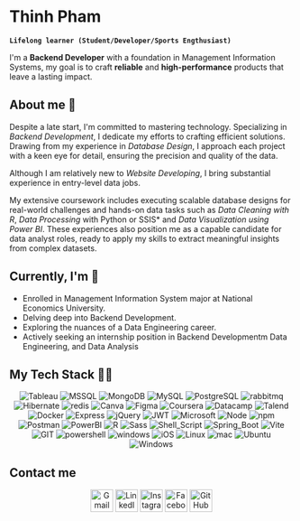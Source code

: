# Thinh Pham

**`Lifelong learner (Student/Developer/Sports Engthusiast)`**

I'm a **Backend Developer** with a foundation in Management Information Systems, my goal is to craft **reliable** and **high-performance** products that leave a lasting impact.

## About me 👋

Despite a late start, I'm committed to mastering technology. Specializing in *Backend Development*, I dedicate my efforts to crafting efficient solutions. Drawing from my experience in *Database Design*, I approach each project with a keen eye for detail, ensuring the precision and quality of the data.

Although I am relatively new to *Website Developing*, I bring substantial experience in entry-level data jobs. 

My extensive coursework includes executing scalable database designs for real-world challenges and hands-on data tasks such as *Data Cleaning with R*, *Data Processing* with Python or SSIS* and *Data Visualization using Power BI*. These experiences also  position me as a capable candidate for data analyst roles, ready to apply my skills to extract meaningful insights from complex datasets.

## Currently, I'm 🎯
- Enrolled in Management Information System major at National Economics University.
- Delving deep into Backend Development.
- Exploring the nuances of a Data Engineering career.
- Actively seeking an internship position in Backend Developmentm Data Engineering, and Data Analysis

## My Tech Stack 👨‍💻

<div align="center">
    <img src="https://img.shields.io/badge/Tableau-E97627?style=for-the-badge&logo=Tableau&logoColor=white" alt="Tableau" />
    <img src="https://img.shields.io/badge/Microsoft%20SQL%20Server-CC2927?style=for-the-badge&logo=microsoft%20sql%20server&logoColor=white" alt="MSSQL" />
    <img src="https://img.shields.io/badge/MongoDB-4EA94B?style=for-the-badge&logo=mongodb&logoColor=white" alt="MongoDB" />
    <img src="https://img.shields.io/badge/MySQL-005C84?style=for-the-badge&logo=mysql&logoColor=white" alt="MySQL" />
    <img src="https://img.shields.io/badge/PostgreSQL-316192?style=for-the-badge&logo=postgresql&logoColor=white" alt="PostgreSQL" />
    <img src="https://img.shields.io/badge/rabbitmq-%23FF6600.svg?&style=for-the-badge&logo=rabbitmq&logoColor=white" alt="rabbitmq" />
    <img src="https://img.shields.io/badge/Hibernate-59666C?style=for-the-badge&logo=Hibernate&logoColor=white" alt="Hibernate" />
    <img src="https://img.shields.io/badge/redis-%23DD0031.svg?&style=for-the-badge&logo=redis&logoColor=white" alt="redis" />
    <img src="https://img.shields.io/badge/Canva-%2300C4CC.svg?&style=for-the-badge&logo=Canva&logoColor=white" alt="Canva" />
    <img src="https://img.shields.io/badge/Figma-F24E1E?style=for-the-badge&logo=figma&logoColor=white" alt="Figma" />
    <img src="https://img.shields.io/badge/Coursera-0056D2?style=for-the-badge&logo=Coursera&logoColor=white" alt="Coursera" />
    <img src="https://img.shields.io/badge/Datacamp-05192D?style=for-the-badge&logo=datacamp&logoColor=65FF8F" alt="Datacamp" />
    <img src="https://img.shields.io/badge/Talend-FF6D70?style=for-the-badge&logo=Talend&logoColor=white" alt="Talend" />
    <img src="https://img.shields.io/badge/Docker-2CA5E0?style=for-the-badge&logo=docker&logoColor=white" alt="Docker" />
    <img src="https://img.shields.io/badge/Express%20js-000000?style=for-the-badge&logo=express&logoColor=white" alt="Express" />
    <img src="https://img.shields.io/badge/jQuery-0769AD?style=for-the-badge&logo=jquery&logoColor=white" alt="jQuery" />
    <img src="https://img.shields.io/badge/JWT-000000?style=for-the-badge&logo=JSON%20web%20tokens&logoColor=white" alt="JWT" />
    <img src="https://img.shields.io/badge/Microsoft-666666?style=for-the-badge&logo=microsoft&logoColor=white" alt="Microsoft" />
    <img src="https://img.shields.io/badge/Node%20js-339933?style=for-the-badge&logo=nodedotjs&logoColor=white" alt="Node" />
    <img src="https://img.shields.io/badge/npm-CB3837?style=for-the-badge&logo=npm&logoColor=white" alt="npm" />
    <img src="https://img.shields.io/badge/Postman-FF6C37?style=for-the-badge&logo=Postman&logoColor=white" alt="Postman" />
    <img src="https://img.shields.io/badge/PowerBI-F2C811?style=for-the-badge&logo=Power%20BI&logoColor=white" alt="PowerBI" />
    <img src="https://img.shields.io/badge/R-276DC3?style=for-the-badge&logo=r&logoColor=white" alt="R" />
    <img src="https://img.shields.io/badge/Sass-CC6699?style=for-the-badge&logo=sass&logoColor=white" alt="Sass" />
    <img src="https://img.shields.io/badge/Shell_Script-121011?style=for-the-badge&logo=gnu-bash&logoColor=white" alt="Shell_Script" />
    <img src="https://img.shields.io/badge/Spring_Boot-F2F4F9?style=for-the-badge&logo=spring-boot" alt="Spring_Boot" />
    <img src="https://img.shields.io/badge/Vite-B73BFE?style=for-the-badge&logo=vite&logoColor=FFD62E" alt="Vite" />
    <img src="https://img.shields.io/badge/GIT-E44C30?style=for-the-badge&logo=git&logoColor=white" alt="GIT" />
    <img src="https://img.shields.io/badge/powershell-5391FE?style=for-the-badge&logo=powershell&logoColor=white" alt="powershell" />
    <img src="https://img.shields.io/badge/windows%20terminal-4D4D4D?style=for-the-badge&logo=windows%20terminal&logoColor=white" alt="windows" />
    <img src="https://img.shields.io/badge/iOS-000000?style=for-the-badge&logo=ios&logoColor=white" alt="iOS" />
    <img src="https://img.shields.io/badge/Linux-FCC624?style=for-the-badge&logo=linux&logoColor=black" alt="Linux" />
    <img src="https://img.shields.io/badge/mac%20os-000000?style=for-the-badge&logo=apple&logoColor=white" alt="mac" />
    <img src="https://img.shields.io/badge/Ubuntu-E95420?style=for-the-badge&logo=ubuntu&logoColor=white" alt="Ubuntu" />
    <img src="https://img.shields.io/badge/Windows-0078D6?style=for-the-badge&logo=windows&logoColor=white" alt="Windows" />
</div>


## Contact me

<p align="center">
    <a href="mailto:thinhpham4903@gmail.com" target="_blank"><img src="https://img.icons8.com/color/344/gmail--v1.png" alt="Gmail" title="Gmail" height="40"></a>
    <a href="https://www.linkedin.com/in/tien-thinh-pham-08088221b/" target="_blank"><img src="https://img.icons8.com/color/32/000000/linkedin.png" alt="LinkedIn" title="LinkedIn" height="40"></a>
    <a href="https://www.instagram.com/thinhsethanhcong/" target="_blank"><img src="https://img.icons8.com/color/344/instagram-new--v2.png" alt="Instagram" title="Instagram" height="40"></a>
    <a href="https://www.facebook.com/thinhsethanhcong/" target="_blank"><img src="https://img.icons8.com/fluency/344/facebook-new.png" alt="Facebook" title="Facebook" height="40"></a>
    <a href="https://github.com/ThinhPhamWannabeCoder" target="_blank"><img src="https://img.icons8.com/color/344/github--v1.png" alt="GitHub" title="GitHub" height="40"></a>
</p>

